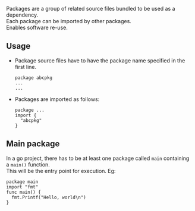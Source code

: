 Packages are a group of related source files bundled to be used as a dependency. <br>
Each package can be imported by other packages. <br>
Enables software re-use. <br>

## Usage

 - Package source files have to have the package name specified in the first line.
   ```
   package abcpkg
   ...
   ...
   ```
 - Packages are imported as follows:
   ```
   package ...
   import {
     "abcpkg"
   }
   ```

## Main package
In a go project, there has to be at least one package called `main` containing a `main()` function. <br>
This will be the entry point for execution.
Eg:
```
package main
import "fmt"
func main() {
  fmt.Printf("Hello, world\n")
}
```
